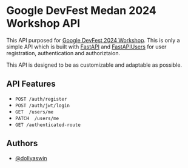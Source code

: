 # Google DevFest Medan 2024 Workshop API

This API purposed for [Google DevFest 2024 Workshop](https://gdg.community.dev/events/details/google-gdg-medan-presents-devfest-medan-2024/). This is only a simple API which is built with [FastAPI](https://fastapi.tiangolo.com/) and [FastAPIUsers](https://fastapi-users.github.io/fastapi-users/latest/) for user registration, authentication and authoriztaion.

This API is designed to be as customizable and adaptable as possible.


## API Features

-  `POST /auth/register`
-  `POST /auth/jwt/login`
-  `GET  /users/me`
-  `PATCH  /users/me`
-  `GET /authenticated-route`

## Authors

- [@dollyaswin](https://medium.com/@dollyaswin)
